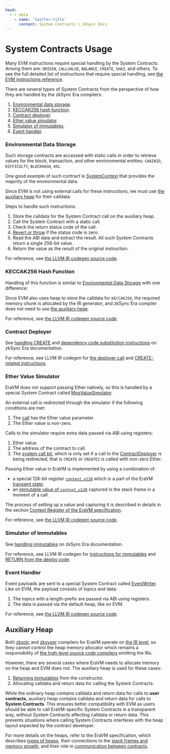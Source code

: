 ```yaml
---
head:
  - - meta
    - name: 'twitter:title'
      content: System Contracts | zkSync Docs
---
```


# System Contracts Usage

Many EVM instructions require special handling by the System Contracts. Among them are: `ORIGIN`, `CALLVALUE`,
`BALANCE`, `CREATE`, `SHA3`, and others. To see the full detailed list of instructions that require special handling,
see [the EVM instructions reference](../specification/instructions/evm/overview.md).

There are several types of System Contracts from the perspective of how they are handled by the zkSync Era compilers:

1. [Environmental data storage](#environmental-data-storage).
2. [KECCAK256 hash function](#keccak256-hash-function).
3. [Contract deployer](#contract-deployer).
4. [Ether value simulator](#ether-value-simulator).
5. [Simulator of immutables](#simulator-of-immutables).
6. [Event handler](#event-handler).

### Environmental Data Storage

Such storage contracts are accessed with static calls in order to retrieve values for the block, transaction, and other
environmental entities: `CHAINID`, `DIFFICULTY`, `BLOCKHASH`, etc.

One good example of such contract is
[SystemContext](https://github.com/matter-labs/era-contracts/blob/main/system-contracts/contracts/SystemContext.sol)
that provides the majority of the environmental data.

Since EVM is not using external calls for these instructions, we must use [the auxiliary heap](#auxiliary-heap) for
their calldata.

Steps to handle such instructions:

1. Store the calldata for the System Contract call on the auxiliary heap.
2. Call the System Contract with a static call.
3. Check the return status code of the call.
4. [Revert or throw](./exception-handling.md) if the status code is zero.
5. Read the ABI data and extract the result. All such System Contracts return a single 256-bit value.
6. Return the value as the result of the original instruction.

For reference, see
[the LLVM IR codegen source code](https://github.com/matter-labs/era-compiler-llvm-context/blob/main/src/eravm/context/function/llvm_runtime.rs#L488).

### KECCAK256 Hash Function

Handling of this function is similar to [Environmental Data Storage](#environmental-data-storage) with one difference:

Since EVM also uses heap to store the calldata for `KECCAK256`, the required memory chunk is allocated by the IR
generator, and zkSync Era compiler does not need to use [the auxiliary heap](#auxiliary-heap).

For reference, see
[the LLVM IR codegen source code](https://github.com/matter-labs/era-compiler-llvm-context/blob/main/src/eravm/context/function/llvm_runtime.rs).

### Contract Deployer

See [handling CREATE](../../../../build/developer-reference/differences-with-ethereum.md#create-create2) and
[dependency code substitution instructions](../../../../build/developer-reference/differences-with-ethereum.md#datasize-dataoffset-datacopy)
on zkSync Era documentation.

For reference, see LLVM IR codegen for
[the deployer call](https://github.com/matter-labs/era-compiler-llvm-context/blob/main/src/eravm/context/function/runtime/deployer_call.rs)
and
[CREATE-related instructions](https://github.com/matter-labs/era-compiler-llvm-context/blob/main/src/eravm/evm/create.rs).

### Ether Value Simulator

EraVM does not support passing Ether natively, so this is handled by a special System Contract called
[MsgValueSimulator](https://github.com/matter-labs/era-contracts/blob/main/system-contracts/contracts/MsgValueSimulator.sol).

An external call is redirected through the simulator if the following conditions are met:

1. The [call](./instructions/evm/calls.md#call) has the Ether value parameter.
2. The Ether value is non-zero.

Calls to the simulator require extra data passed via ABI using registers:

1. Ether value.
2. The address of the contract to call.
3. The [system call bit](https://matter-labs.github.io/eravm-spec/spec.html#to_system), which is only set if a call to
   the [ContractDeployer](#contract-deployer) is being redirected, that is `CREATE` or `CREATE2` is called with non-zero
   Ether.

Passing Ether value in EraVM is implemented by using a combination of:

- a special 128-bit register [`context_u128`](https://matter-labs.github.io/eravm-spec/spec.html#gs_context_u128) which
  is a part of the EraVM [transient state](https://matter-labs.github.io/eravm-spec/spec.html#StateDefinitions);
- an [immutable value of `context_u128`](https://matter-labs.github.io/eravm-spec/spec.html#ecf_context_u128_value)
  captured in the stack frame in a moment of a call.

The process of setting up a value and capturing it is described in details in the section
[Context Register of the EraVM specification](https://matter-labs.github.io/eravm-spec/spec.html#StateDefinitions).

For reference, see
[the LLVM IR codegen source code](https://github.com/matter-labs/era-compiler-llvm-context/blob/main/src/eravm/evm/call.rs#L530).

### Simulator of Immutables

See [handling immutables](../../../../build/developer-reference/differences-with-ethereum.md#setimmutable-loadimmutable)
on zkSync Era documentation.

For reference, see LLVM IR codegen for
[instructions for immutables](https://github.com/matter-labs/era-compiler-llvm-context/blob/main/src/eravm/evm/immutable.rs)
and
[RETURN from the deploy code](https://github.com/matter-labs/era-compiler-llvm-context/blob/main/src/eravm/evm/return.rs#L28).

### Event Handler

Event payloads are sent to a special System Contract called
[EventWriter](https://github.com/matter-labs/era-contracts/blob/main/system-contracts/contracts/EventWriter.yul). Like
on EVM, the payload consists of topics and data:

1. The topics with a length-prefix are passed via ABI using registers.
2. The data is passed via the default heap, like on EVM.

For reference, see
[the LLVM IR codegen source code](https://github.com/matter-labs/era-compiler-llvm-context/blob/main/src/eravm/evm/event.rs).

## Auxiliary Heap

Both [zksolc](../toolchain/solidity.md) and [zkvyper](../toolchain/vyper.md) compilers for EraVM operate on
[the IR level](../toolchain/overview.md#ir-compilers), so they cannot control the heap memory allocator which remains a
responsibility of [the high-level source code compilers](../toolchain/overview.md#high-level-source-code-compilers)
emitting the IRs.

However, there are several cases where EraVM needs to allocate memory on the heap and EVM does not. The auxiliary heap
is used for these cases:

1. [Returning immutables](../../../../build/developer-reference/differences-with-ethereum.md#setimmutable-loadimmutable)
   from the constructor.
2. Allocating calldata and return data for calling the System Contracts.

While the ordinary heap contains calldata and return data for calls to **user contracts**, auxiliary heap contains
calldata and return data for calls to **System Contracts**. This ensures better compatibility with EVM as users should
be able to call EraVM-specific System Contracts in a transparent way, without System Contracts affecting calldata or
return data. This prevents situations where calling System Contracts interferes with the heap layout expected by the
contract developer.

For more details on the heaps, refer to the EraVM specification, which describes
[types of heaps](https://matter-labs.github.io/eravm-spec/spec.html#data_page_params), their connections to the
[stack frames and memory growth](https://matter-labs.github.io/eravm-spec/spec.html#ctx_heap_page_id), and their role in
[communication between contracts](https://matter-labs.github.io/eravm-spec/spec.html#MemoryForwarding).
